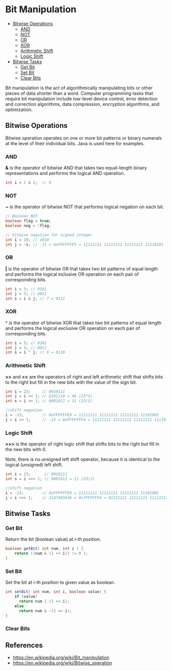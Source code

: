 # Bit Manipulation

<!-- MarkdownTOC -->

- [Bitwise Operations](#bitwise-operations)
  - [AND](#and)
  - [NOT](#not)
  - [OR](#or)
  - [XOR](#xor)
  - [Arithmetic Shift](#arithmetic-shift)
  - [Logic Shift](#logic-shift)
- [Bitwise Tasks](#bitwise-tasks)
  - [Get Bit](#get-bit)
  - [Set Bit](#set-bit)
  - [Clear Bits](#clear-bits)

<!-- /MarkdownTOC -->

Bit manipulation is the act of algorithmically manipulating bits or other pieces of data shorter than a word. Computer programming tasks that require bit manipulation include low-level device control, error detection and correction algorithms, data compression, encryption algorithms, and optimization.

## Bitwise Operations

Bitwise operation operates on one or more bit patterns or binary numerals at the level of their individual bits. Java is used here for examples.

### AND

**&** is the operator of bitwise AND that takes two equal-length binary representations and performs the logical AND operation.

```java
int i = 1 & 2;  // 0
```

### NOT

**~** is the operator of bitwise NOT that performs logical negation on each bit.

```java
// Boolean NOT
boolean flag = true;
boolean neg = !flag;

// bitwise negation for signed integer
int i = 10; // 1010
int j = ~i; // -11 = 0xFFFFFFF5 = 11111111 11111111 11111111 11110101
```

### OR

**|** is the operator of bitwise OR that takes two bit patterns of equal length and performs the logical inclusive OR operation on each pair of corresponding bits.

```java
int i = 5; // 0101
int j = 3; // 0011
int s = i & j; // 7 = 0111
```

### XOR

**^** is the operator of bitwise XOR that takes two bit patterns of equal length and performs the logical exclusive OR operation on each pair of corresponding bits.

```java
int i = 5; // 0101
int j = 3; // 0011
int s = i ^ j; // 6 = 0110
```

### Arithmetic Shift

**>>** and **<<** are the operators of right and left arithmetic shift that shifts bits to the right but fill in the new bits with the value of the sign bit.

```java
int i = 23;     // 0010111
int j = i << 1; // 0101110 = 46 (23*2)
int s = i >> 1; // 0001011 = 11 (23/2)

//shift negation
i = -23;        // 0xFFFFFFE9 = 11111111 11111111 11111111 11101001
j = i >> 1;     // -12 = 0xFFFFFFF4 = 11111111 11111111 11111111 11110100
```

### Logic Shift

**>>>** is the operator of right logic shift that shifts bits to the right but fill in the new bits with 0.

Note, there is no unsigned left shift operator, because it is identical to the logical (unsigned) left shift.

```java
int i = 23;      // 0010111
int s = i >>> 1; // 0001011 = 11 (23/2)

//shift negation
i = -23;        // 0xFFFFFFE9 = 11111111 11111111 11111111 11101001
j = i >>> 1;    // 2147483636 = 0x7FFFFFF4 = 01111111 11111111 11111111 11110100
```

## Bitwise Tasks

### Get Bit

Return the bit (boolean value) at _i-th_ position.

```java
boolean getBit( int num, int i ) {
    return ((num & (1 << i)) != 0 );
}
```

### Set Bit

Set the bit at _i-th_ position to given value as boolean.

```java
int setBit( int num, int i, boolean value) {
    if (value)
      return num | (1 << i);
    else
      return num & ~(1 << i);
}
```

### Clear Bits

## References

- <https://en.wikipedia.org/wiki/Bit_manipulation>
- <https://en.wikipedia.org/wiki/Bitwise_operation>
